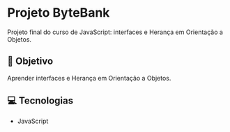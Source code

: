 # Projeto ByteBank

Projeto final do curso de JavaScript: interfaces e Herança em Orientação a Objetos.

## :dart: Objetivo

Aprender interfaces e Herança em Orientação a Objetos.

## :computer: Tecnologias 

* JavaScript
